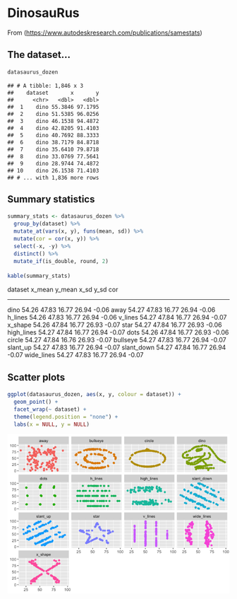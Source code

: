 # DinosauRus





From (https://www.autodeskresearch.com/publications/samestats)

## The dataset...

```r
datasaurus_dozen
```

```
## # A tibble: 1,846 x 3
##    dataset       x       y
##      <chr>   <dbl>   <dbl>
##  1    dino 55.3846 97.1795
##  2    dino 51.5385 96.0256
##  3    dino 46.1538 94.4872
##  4    dino 42.8205 91.4103
##  5    dino 40.7692 88.3333
##  6    dino 38.7179 84.8718
##  7    dino 35.6410 79.8718
##  8    dino 33.0769 77.5641
##  9    dino 28.9744 74.4872
## 10    dino 26.1538 71.4103
## # ... with 1,836 more rows
```

## Summary statistics


```r
summary_stats <- datasaurus_dozen %>% 
  group_by(dataset) %>% 
  mutate_at(vars(x, y), funs(mean, sd)) %>% 
  mutate(cor = cor(x, y)) %>% 
  select(-x, -y) %>% 
  distinct() %>% 
  mutate_if(is_double, round, 2)

kable(summary_stats)
```



dataset       x_mean   y_mean    x_sd    y_sd     cor
-----------  -------  -------  ------  ------  ------
dino           54.26    47.83   16.77   26.94   -0.06
away           54.27    47.83   16.77   26.94   -0.06
h_lines        54.26    47.83   16.77   26.94   -0.06
v_lines        54.27    47.84   16.77   26.94   -0.07
x_shape        54.26    47.84   16.77   26.93   -0.07
star           54.27    47.84   16.77   26.93   -0.06
high_lines     54.27    47.84   16.77   26.94   -0.07
dots           54.26    47.84   16.77   26.93   -0.06
circle         54.27    47.84   16.76   26.93   -0.07
bullseye       54.27    47.83   16.77   26.94   -0.07
slant_up       54.27    47.83   16.77   26.94   -0.07
slant_down     54.27    47.84   16.77   26.94   -0.07
wide_lines     54.27    47.83   16.77   26.94   -0.07

## Scatter plots


```r
ggplot(datasaurus_dozen, aes(x, y, colour = dataset)) +
  geom_point() +
  facet_wrap(~ dataset) +
  theme(legend.position = "none") +
  labs(x = NULL, y = NULL)
```

![](R-course_dinosauRus_20171109_files/figure-html/unnamed-chunk-4-1.png)<!-- -->

